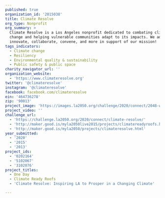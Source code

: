 ```yaml
---
published: true
organization_id: '2015038'
title: Climate Resolve
org_type: Nonprofit
org_summary: >
  Climate Resolve is a Los Angeles nonprofit dedicated to combating climate
  change and helping vulnerable communities adapt to its impacts. We advocate,
  innovate, collaborate, convene, and more in support of our mission! 
tags_indicators:
  - Climate change
  - Resiliency
  - Environmental quality & sustainability
  - Public safety & public space
charity_navigator_url: ''
organization_website:
  - 'https://www.climateresolve.org'
twitter: '@climateresolve'
instagram: '@climateresolve'
facebook: facebook.com/climateresolve
ein: '464736278'
zip: '90013'
project_image: 'https://images.la2050.org/challenge/2020/connect/2048-wide/climate-resolve.jpg'
project_video: ''
challenge_url:
  - 'https://challenge.la2050.org/2020/connect/climate-resolve/'
  - 'http://maker.good.is/myla2050live2015/projects/climatereadyroofs.html'
  - 'http://maker.good.is/myla2050/projects/climateresolve.html'
year_submitted:
  - '2020'
  - '2015'
  - '2013'
project_ids:
  - '0202164'
  - '5102067'
  - '3102076'
project_titles:
  - One Day
  - Climate Ready Roofs
  - 'Climate Resolve: Inspiring LA to Prosper in a Changing Climate'

---
```

